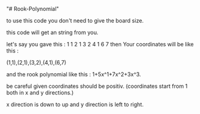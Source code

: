 "# Rook-Polynomial" 

to use this code you don't need to give the board size.

this code will get an string from you.

let's say you gave this : 1 1 2 1 3 2 4 1 6 7
then Your coordinates will be like this :

(1,1),(2,1),(3,2),(4,1),(6,7)

and the rook polynomial like this : 1+5x^1+7x^2+3x^3.

be careful given coordinates should be positiv.
(coordinates start from 1 both in x and y directions.)

x direction is down to up and y direction is left to right.

